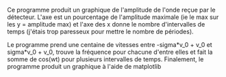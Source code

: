 Ce programme produit un graphique de l'amplitude de l'onde reçue par le détecteur. L'axe est un pourcentage de l'amplitude maximale (ie le max sur les y = amplitude max) et l'axe des x donne le nombre d'intervalles de temps (j'étais trop paresseux pour mettre le nombre de périodes).

Le programme prend une centaine de vitesses entre -sigma\*v_0 + v_0 et sigma\*v_0 + v_0, trouve la fréquence pour chacune d'entre elles et fait la somme de cos(wt) pour plusieurs intervalles de temps.
Finalement, le programme produit un graphique à l'aide de matplotlib
